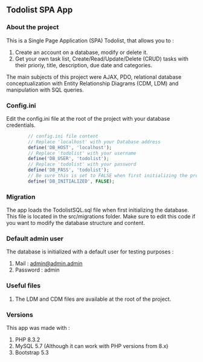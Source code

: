 ## Todolist SPA App

### About the project
This is a Single Page Application (SPA) Todolist, that allows you to :
1. Create an account on a database, modify or delete it.
2. Get your own task list, Create/Read/Update/Delete (CRUD) tasks with their prioriy, title, description, due date and categories.

The main subjects of this project were AJAX, PDO, relational database conceptualization with Entity Relationship Diagrams (CDM, LDM) and manipulation with SQL queries.

### Config.ini

Edit the config.ini file at the root of the project with your database credentials.

```php
        // config.ini file content
        // Replace 'localhost' with your Database address
        define('DB_HOST', 'localhost');
        // Replace 'todolist' with your username
        define('DB_USER', 'todolist');
        // Replace 'todolist' with your password
        define('DB_PASS', 'todolist'); 
        // Be sure this is set to FALSE when first initializing the project
        define('DB_INITIALIZED', FALSE);
```
### Migration

The app loads the TodolistSQL.sql file when first initializing the database.
This file is located in the src/migrations folder.
Make sure to edit this code if you want to modify the database structure and content.

### Default admin user

The database is initialized with a default user for testing purposes :
1. Mail : admin@admin.admin
2. Password : admin

### Useful files

1. The LDM and CDM files are available at the root of the project.

### Versions

This app was made with :
1. PHP 8.3.2
2. MySQL 5.7 (Although it can work with PHP versions from 8.x)
3. Bootstrap 5.3